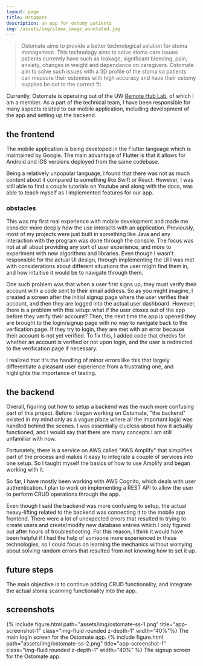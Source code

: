 ```yaml
---
layout: page
title: Ostomate
description: an app for ostomy patients
img: /assets/img/stoma_image_annotated.jpg
---
```



>  Ostomate aims to provide a better technological solution for stoma management. This technology aims to solve stoma care issues patients currently have such as leakage, significant bleeding, pain, anxiety, changes in weight and dependance on caregivers. Ostomate aim to solve such issues with a 3D profile of the stoma so patients can measure their ostomies with high accuracy and have their ostomy supplies be cut to the correct fit.  

Currently, Ostomate is operating out of the UW [Remote Hub Lab](https://rhlab.ece.uw.edu/), of which I am a member. As a part of the technical team, I have been responsible for many aspects related to our mobile application, including development of the app and setting up the backend.

## the frontend
The mobile application is being developed in the Flutter language which is maintained by Google. The main advantage of Flutter is that it allows for Android and iOS versions deployed from the same codebase.

Being a relatively unpopular language, I found that there was not as much content about it compared to something like Swift or React. However, I was still able to find a couple tutorials on Youtube and along with the docs, was able to teach myself as I implemented features for our app.

### obstacles
This was my first real experience with mobile development and made me consider more deeply how the use interacts with an application. Previously, most of my projects were just built in something like Java and any interaction with the program was done through the console. The focus was not at all about providing any sort of user experience, and more to experiment with new algorithms and libraries. Even though I wasn't responsible for the actual UI design, through implementing the UI I was met with considerations about different situations the user might find them in, and how intuitive it would be to navigate through them.

One such problem was that when a user first signs up, they must verify their account with a code sent to their email address. So as you might imagine, I created a screen after the initial signup page where the user verifies their account, and then they are logged into the actual user dashboard. However, there is a problem with this setup: what if the user closes out of the app before they verify their account? Then, the next time the app is opened they are brought to the login/signup page with no way to navigate back to the verfication page. If they try to login, they are met with an error because their account is not yet verified. To fix this, I added code that checks for whether an account is verified or not upon login, and the user is redirected to the verification page if necessary.

I realized that it's the handling of minor errors like this that largely differentiate a pleasant user experience from a frustrating one, and highlights the importance of testing.

## the backend
Overall, figuring out how to setup a backend was the much more confusing part of this project. Before I began working on Ostomate, "the backend" existed in my mind only as a vague place where all the important logic was handled behind the scenes. I was essentially clueless about how it actually functioned, and I would say that there are many concepts I am still unfamiliar with now.

Fortunately, there is a service on AWS called "AWS Amplify" that simplifies part of the process and makes it easy to integrate a couple of services into one setup. So I taught myself the basics of how to use Amplify and began working with it.

So far, I have mostly been working with AWS Cognito, which deals with user authentication. I plan to work on implementing a REST API to allow the user to perform CRUD operations through the app.

Even though I said the backend was more confusing to setup, the actual heavy-lifting related to the backend was connecting it to the mobile app frontend. There were a lot of unexpected errors that resulted in trying to create users and create/modify new database entries which I only figured out after hours of troubleshooting. For this reason, I think it would have been helpful if I had the help of someone more experienced in these technologies, so I could focus on learning the mechanics without worrying about solving random errors that resulted from not knowing how to set it up.

## future steps
The main objective is to continue adding CRUD functionality, and integrate the actual stoma scanning functionality into the app.

## screenshots
{% include figure.html path="assets/img/ostomate-ss-1.png" title="app-screenshot-1" class="img-fluid rounded z-depth-1" width="40%"%}
The main login screen for the Ostomate app.
{% include figure.html path="assets/img/ostomate-ss-2.png" title="app-screenshot-1" class="img-fluid rounded z-depth-1" width="40%" %}
The signup screen for the Ostomate app.

